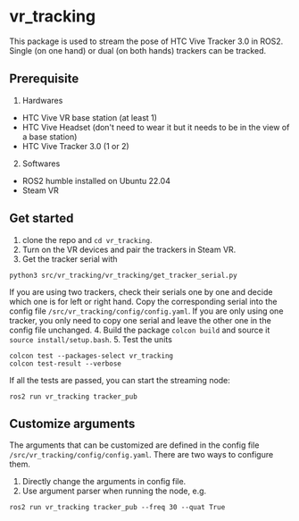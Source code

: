 # vr_tracking
This package is used to stream the pose of HTC Vive Tracker 3.0 in ROS2. Single (on one hand) or dual (on both hands) trackers can be tracked.
## Prerequisite
1. Hardwares
- HTC Vive VR base station (at least 1)
- HTC Vive Headset (don't need to wear it but it needs to be in the view of a base station)
- HTC Vive Tracker 3.0 (1 or 2)
2. Softwares
- ROS2 humble installed on Ubuntu 22.04
- Steam VR
## Get started
1. clone the repo and `cd vr_tracking`.
2. Turn on the VR devices and pair the trackers in Steam VR.
3. Get the tracker serial with
```
python3 src/vr_tracking/vr_tracking/get_tracker_serial.py
```
If you are using two trackers, check their serials one by one and decide which one is for left or right hand. Copy the corresponding serial into the config file `/src/vr_tracking/config/config.yaml`. If you are only using one tracker, you only need to copy one serial and leave the other one in the config file unchanged. 
4. Build the package `colcon build` and source it `source install/setup.bash`.
5. Test the units
```
colcon test --packages-select vr_tracking
colcon test-result --verbose
```
If all the tests are passed, you can start the streaming node:
```
ros2 run vr_tracking tracker_pub
```
## Customize arguments
The arguments that can be customized are defined in the config file `/src/vr_tracking/config/config.yaml`. There are two ways to configure them.
1. Directly change the arguments in config file.
2. Use argument parser when running the node, e.g.
```
ros2 run vr_tracking tracker_pub --freq 30 --quat True
```

